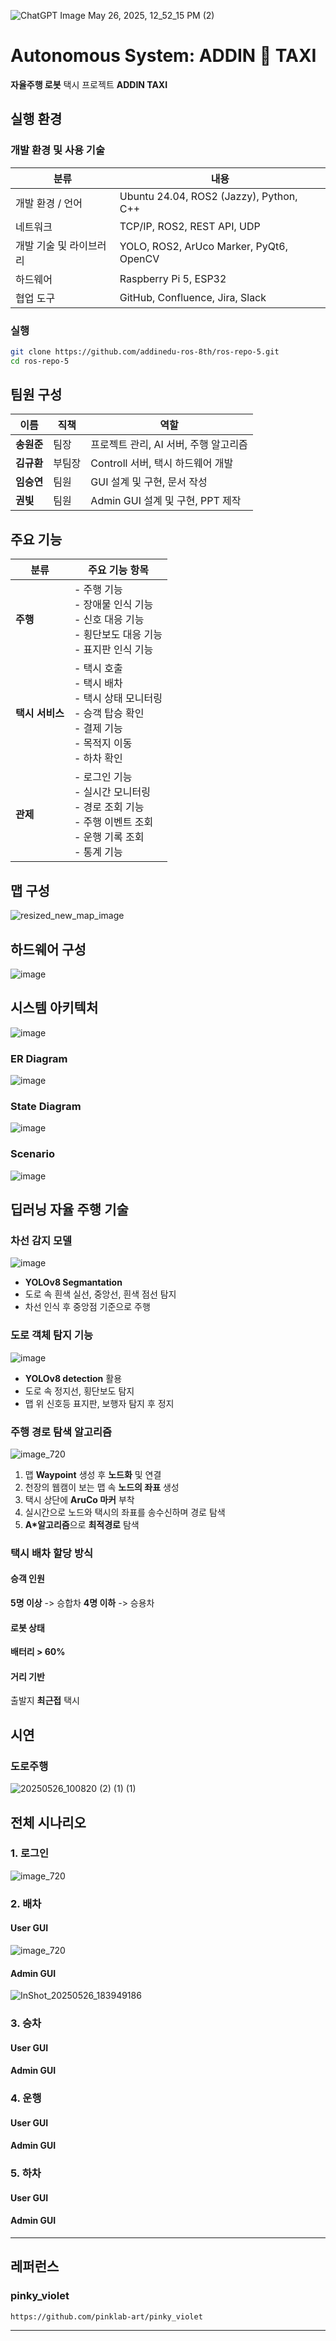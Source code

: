 
![ChatGPT Image May 26, 2025, 12_52_15 PM (2)](https://github.com/user-attachments/assets/c25695b5-e296-4e4e-bf4c-d24439e6fe5e)


# **Autonomous System: ADDIN 🚖 TAXI**



**자율주행 로봇** 택시 프로젝트 **ADDIN TAXI**



## 실행 환경 



### 개발 환경 및 사용 기술

| 분류                   | 내용                                                                 |
|------------------------|----------------------------------------------------------------------|
| 개발 환경 / 언어       | Ubuntu 24.04, ROS2 (Jazzy), Python, C++                              |
| 네트워크               | TCP/IP, ROS2, REST API, UDP                                          |
| 개발 기술 및 라이브러리 | YOLO, ROS2, ArUco Marker, PyQt6, OpenCV                              |
| 하드웨어               | Raspberry Pi 5, ESP32                                                |
| 협업 도구              | GitHub, Confluence, Jira, Slack                                      |



### 실행 


```bash
git clone https://github.com/addinedu-ros-8th/ros-repo-5.git
cd ros-repo-5
```



## 팀원 구성 



| 이름      |직책            | 역할                                                              |
|----------|--------------|----------------------------------------------------------------------|
|**송원준**     |  팀장         | 프로젝트 관리, AI 서버, 주행 알고리즘   |
|**김규환**    |  부팀장       | Controll 서버, 택시 하드웨어 개발     |
| **임승연** | 팀원       | GUI 설계 및 구현, 문서 작성           |
| **권빛**  | 팀원      |Admin GUI 설계 및 구현, PPT 제작       |





## 주요 기능 


| 분류       | 주요 기능 항목 |
|------------|----------------|
| **주행**    | - 주행 기능<br>- 장애물 인식 기능<br>- 신호 대응 기능<br>- 횡단보도 대응 기능<br>- 표지판 인식 기능 |
| **택시 서비스** | - 택시 호출<br>- 택시 배차<br>- 택시 상태 모니터링<br>- 승객 탑승 확인<br>- 결제 기능<br>- 목적지 이동<br>- 하차 확인 |
| **관제**    | - 로그인 기능<br>- 실시간 모니터링<br>- 경로 조회 기능<br>- 주행 이벤트 조회<br>- 운행 기록 조회<br>- 통계 기능 |






## 맵 구성 
![resized_new_map_image](https://github.com/user-attachments/assets/83374665-4ebb-4d8b-8f70-051cb18f922a)


## 하드웨어 구성


![image](https://github.com/user-attachments/assets/03cc7b37-cff1-4342-962a-4808ec283f3c)






## 시스템 아키텍처

![image](https://github.com/user-attachments/assets/92708ccb-ac1b-48c2-bd47-dd7078b3ebec)



###  ER Diagram

![image](https://github.com/user-attachments/assets/da6ef441-e304-48df-93ff-41911cb7e79d)



### State Diagram

![image](https://github.com/user-attachments/assets/15ec0a18-9d41-436a-becf-59848c2e5cb2)


### Scenario
![image](https://github.com/user-attachments/assets/365a0f81-5276-4045-b227-e21132cb264b)



## 딥러닝 자율 주행 기술 

### 차선 감지 모델 
![image](https://github.com/user-attachments/assets/4745f14b-aa7f-4d70-a0f9-a8142c6a4c42)


* **YOLOv8 Segmantation**
* 도로 속 흰색 실선, 중앙선, 흰색 점선 탐지
* 차선 인식 후 중앙점 기준으로 주행 


### 도로 객체 탐지 기능
![image](https://github.com/user-attachments/assets/055e1bd1-aa85-468d-87ac-d94e10864da7)


* **YOLOv8 detection** 활용
* 도로 속 정지선, 횡단보도 탐지
* 맵 위 신호등 표지판, 보행자 탐지 후 정지

 
### 주행 경로 탐색 알고리즘 
![image_720](https://github.com/user-attachments/assets/f7d6882e-94cb-436e-91e8-0e69036ddf39)


1. 맵 **Waypoint** 생성 후 **노드화** 및 연결
2. 천장의 웹캠이 보는 맵 속 **노드의 좌표** 생성
3. 택시 상단에 **AruCo 마커** 부착
4. 실시간으로 노드와 택시의 좌표를 송수신하며 경로 탐색
5. **A*알고리즘**으로 **최적경로** 탐색 



### 택시 배차 할당 방식 
#### **승객 인원**
**5명 이상** -> 승합차 
**4명 이하** -> 승용차 


#### 로봇 상태 
**배터리 > 60%** 


#### 거리 기반
출발지 **최근접** 택시



## 시연 

### 도로주행
![20250526_100820 (2) (1) (1)](https://github.com/user-attachments/assets/57b0e955-eec1-4318-acdf-24ab07268314)



## 전체 시나리오 

### 1. 로그인 
![image_720](https://github.com/user-attachments/assets/7f16303d-f904-47b1-a2f0-b71405cd185a)




### 2. 배차 




#### User GUI 

![image_720](https://github.com/user-attachments/assets/0b0b9d6d-9cbe-4d73-8fda-62db6dff28c9)



#### Admin GUI 
![InShot_20250526_183949186](https://github.com/user-attachments/assets/4f48521d-f732-4ebc-84fd-d3f00b055588)







### 3. 승차 




#### User GUI 



#### Admin GUI 




### 4. 운행 


#### User GUI 


#### Admin GUI 



### 5. 하차 


#### User GUI 



#### Admin GUI 



------

## 레퍼런스 

### pinky_violet
```
https://github.com/pinklab-art/pinky_violet
```






------






